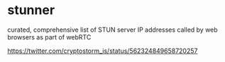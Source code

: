 # stunner
curated, comprehensive list of STUN server IP addresses called by web browsers as part of webRTC

https://twitter.com/cryptostorm_is/status/562324849658720257
